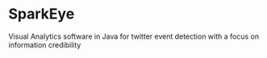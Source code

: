 SparkEye
========

Visual Analytics software in Java for twitter event detection with a focus on information credibility

